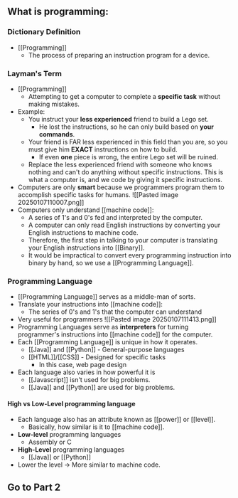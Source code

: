 ## What is programming:
### Dictionary Definition
- [[Programming]]
	- The process of preparing an instruction program for a device.

### Layman's Term
- [[Programming]]
	- Attempting to get a computer to complete a **specific task** without making mistakes.
- Example:
	- You instruct your **less experienced** friend to build a Lego set.
		- He lost the instructions, so he can only build based on **your commands**.
	- Your friend is FAR less experienced in this field than you are, so you must give him **EXACT** instructions on how to build.
		- If even **one** piece is wrong, the entire Lego set will be ruined.
	- Replace the less experienced friend with someone who knows nothing and can't do anything without specific instructions. This is what a computer is, and we code by giving it specific instructions.
- Computers are only **smart** because we programmers program them to accomplish specific tasks for humans.
![[Pasted image 20250107110007.png]]
- Computers only understand [[machine code]]:
	- A series of 1's and 0's fed and interpreted by the computer.
	- A computer can only read English instructions by converting your English instructions to machine code. 
	- Therefore, the first step in talking to your computer is translating your English instructions into [[Binary]].
	- It would be impractical to convert every programming instruction into binary by hand, so we use a [[Programming Language]].
### Programming Language
- [[Programming Language]] serves as a middle-man of sorts.
- Translate your instructions into [[machine code]]:
	- The series of 0's and 1's that the computer can understand
- Very useful for programmers
 ![[Pasted image 20250107111413.png]]
- Programming Languages serve as **interpreters** for turning programmer's instructions into [[machine code]] for the computer.
- Each [[Programming Language]] is unique in how it operates.
	- [[Java]] and [[Python]] - General-purpose languages
	- [[HTML]]/[[CSS]] - Designed for specific tasks
		- In this case, web page design
- Each language also varies in how powerful it is
	- [[Javascript]] isn't used for big problems.
	-  [[Java]] and [[Python]] are used for big problems.
#### High vs Low-Level programming language
- Each language also has an attribute known as [[power]] or [[level]].
	- Basically, how similar is it to [[machine code]].
- **Low-level** programming languages
	- Assembly or C
- **High-Level** programming languages
	- [[Java]] or [[Python]]
- Lower the level → More similar to machine code.

## Go to Part 2

